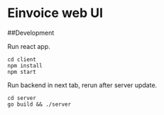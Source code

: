 # Einvoice web UI

##Development

Run react app.
```shell script
cd client
npm install
npm start
```

Run backend in next tab, rerun after server update.
```shell script
cd server
go build && ./server
```


